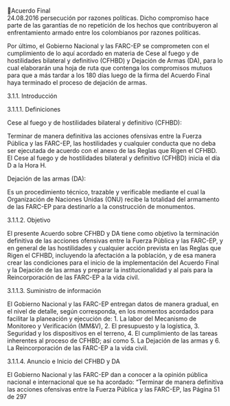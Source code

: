 Acuerdo Final  
24.08.2016 
persecución por razones políticas. Dicho compromiso hace parte de las garantías de no repetición de los 
hechos que contribuyeron al enfrentamiento armado entre los colombianos por razones políticas. 
 
Por último, el Gobierno Nacional y las FARC-EP se comprometen con el cumplimiento de lo aquí acordado 
en materia de Cese al fuego y de hostilidades bilateral y definitivo (CFHBD)  y Dejación de Armas (DA), 
para lo cual elaborarán una hoja de ruta que contenga los compromisos mutuos para que a más tardar a 
los 180 días luego de la firma del Acuerdo Final haya terminado el proceso de dejación de armas.   
 
3.1.1. Introducción 
 
3.1.1.1.
Definiciones 
 
 
 
 
Cese al fuego y de hostilidades bilateral y definitivo (CFHBD): 
 
Terminar de manera definitiva las acciones ofensivas entre la Fuerza Pública y las FARC-EP, las hostilidades 
y cualquier conducta que no deba ser ejecutada de acuerdo con el anexo de las Reglas que Rigen el CFHBD.  
El Cese al fuego y de hostilidades bilateral y definitivo (CFHBD) inicia el día D a la Hora H.  
 
Dejación de las armas (DA): 
 
Es un procedimiento técnico, trazable y verificable mediante el cual la Organización de Naciones Unidas 
(ONU)  recibe  la  totalidad  del  armamento  de  las  FARC-EP  para  destinarlo  a  la  construcción  de 
monumentos.  
 
3.1.1.2.
Objetivo 
 
El  presente  Acuerdo  sobre  CFHBD  y  DA  tiene  como  objetivo  la  terminación  definitiva  de  las  acciones 
ofensivas entre la Fuerza Pública y las FARC-EP, y en general de las hostilidades y cualquier acción prevista 
en  las  Reglas  que  Rigen  el  CFHBD,  incluyendo  la  afectación  a  la  población,  y  de  esa  manera  crear  las 
condiciones para el inicio de la implementación del Acuerdo Final y la Dejación de las armas y preparar la 
institucionalidad y al país para la Reincorporación de las FARC-EP a la vida civil. 
 
3.1.1.3.
Suministro de información   
 
El  Gobierno  Nacional  y  las  FARC-EP  entregan  datos  de  manera  gradual,  en  el  nivel  de  detalle,  según 
corresponda,  en  los  momentos  acordados  para  facilitar  la  planeación  y  ejecución  de:  1.  La  labor  del 
Mecanismo  de  Monitoreo  y  Verificación  (MM&V),  2.  El  presupuesto  y  la  logística,  3.  Seguridad  y  los 
dispositivos en el terreno, 4. El cumplimiento de las tareas inherentes al proceso de CFHBD; así como 5. 
La Dejación de las armas y 6. La Reincorporación de las FARC-EP a la vida civil. 
 
3.1.1.4.
Anuncio e Inicio del CFHBD y DA 
 
El Gobierno Nacional y las FARC-EP dan a conocer a la opinión pública nacional e internacional que se ha 
acordado: “Terminar de manera definitiva las acciones ofensivas entre la Fuerza Pública y las FARC-EP, las 
Página 51 de 297 
 

